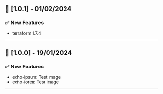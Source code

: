 ## 🚀 [1.0.1] - 01/02/2024

### ✅ New Features

- terraform 1.7.4 

---

## 🚀 [1.0.0] - 19/01/2024

### ✅ New Features

- echo-ipsum: Test image
- echo-loren: Test image

---
